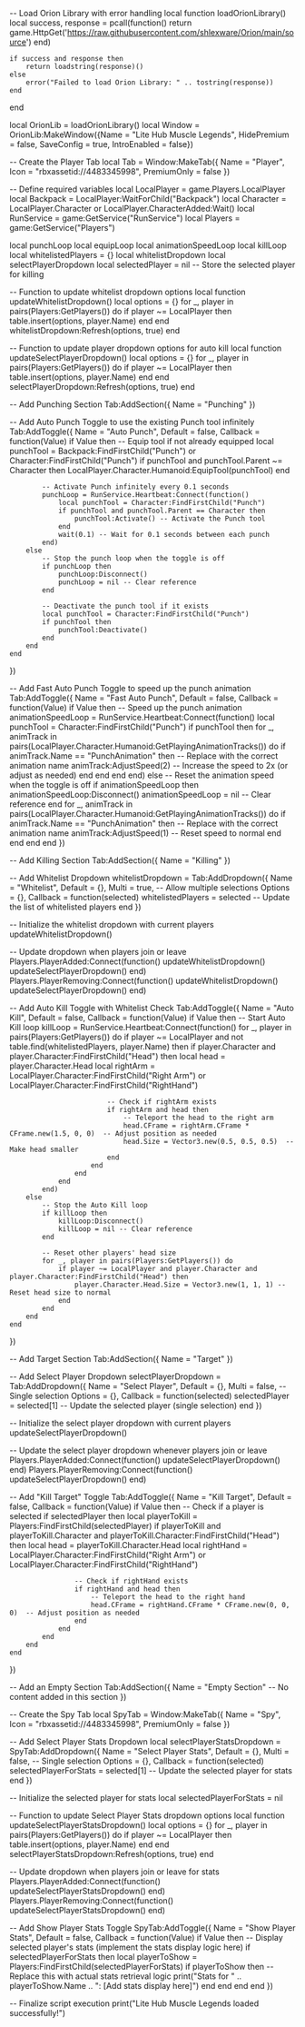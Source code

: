 -- Load Orion Library with error handling
local function loadOrionLibrary()
    local success, response = pcall(function()
        return game.HttpGet('https://raw.githubusercontent.com/shlexware/Orion/main/source')
    end)

    if success and response then
        return loadstring(response)()
    else
        error("Failed to load Orion Library: " .. tostring(response))
    end
end

local OrionLib = loadOrionLibrary()
local Window = OrionLib:MakeWindow({Name = "Lite Hub Muscle Legends", HidePremium = false, SaveConfig = true, IntroEnabled = false})

-- Create the Player Tab
local Tab = Window:MakeTab({
    Name = "Player",
    Icon = "rbxassetid://4483345998",
    PremiumOnly = false
})

-- Define required variables
local LocalPlayer = game.Players.LocalPlayer
local Backpack = LocalPlayer:WaitForChild("Backpack")
local Character = LocalPlayer.Character or LocalPlayer.CharacterAdded:Wait()
local RunService = game:GetService("RunService")
local Players = game:GetService("Players")

local punchLoop
local equipLoop
local animationSpeedLoop
local killLoop
local whitelistedPlayers = {}
local whitelistDropdown
local selectPlayerDropdown
local selectedPlayer = nil  -- Store the selected player for killing

-- Function to update whitelist dropdown options
local function updateWhitelistDropdown()
    local options = {}
    for _, player in pairs(Players:GetPlayers()) do
        if player ~= LocalPlayer then
            table.insert(options, player.Name)
        end
    end
    whitelistDropdown:Refresh(options, true)
end

-- Function to update player dropdown options for auto kill
local function updateSelectPlayerDropdown()
    local options = {}
    for _, player in pairs(Players:GetPlayers()) do
        if player ~= LocalPlayer then
            table.insert(options, player.Name)
        end
    end
    selectPlayerDropdown:Refresh(options, true)
end

-- Add Punching Section
Tab:AddSection({
    Name = "Punching"
})

-- Add Auto Punch Toggle to use the existing Punch tool infinitely
Tab:AddToggle({
    Name = "Auto Punch",
    Default = false,
    Callback = function(Value)
        if Value then
            -- Equip tool if not already equipped
            local punchTool = Backpack:FindFirstChild("Punch") or Character:FindFirstChild("Punch")
            if punchTool and punchTool.Parent ~= Character then
                LocalPlayer.Character.Humanoid:EquipTool(punchTool)
            end
            
            -- Activate Punch infinitely every 0.1 seconds
            punchLoop = RunService.Heartbeat:Connect(function()
                local punchTool = Character:FindFirstChild("Punch")
                if punchTool and punchTool.Parent == Character then
                    punchTool:Activate() -- Activate the Punch tool
                end
                wait(0.1) -- Wait for 0.1 seconds between each punch
            end)
        else
            -- Stop the punch loop when the toggle is off
            if punchLoop then
                punchLoop:Disconnect()
                punchLoop = nil -- Clear reference
            end
            
            -- Deactivate the punch tool if it exists
            local punchTool = Character:FindFirstChild("Punch")
            if punchTool then
                punchTool:Deactivate()
            end
        end
    end
})

-- Add Fast Auto Punch Toggle to speed up the punch animation
Tab:AddToggle({
    Name = "Fast Auto Punch",
    Default = false,
    Callback = function(Value)
        if Value then
            -- Speed up the punch animation
            animationSpeedLoop = RunService.Heartbeat:Connect(function()
                local punchTool = Character:FindFirstChild("Punch")
                if punchTool then
                    for _, animTrack in pairs(LocalPlayer.Character.Humanoid:GetPlayingAnimationTracks()) do
                        if animTrack.Name == "PunchAnimation" then  -- Replace with the correct animation name
                            animTrack:AdjustSpeed(2)  -- Increase the speed to 2x (or adjust as needed)
                        end
                    end
                end
            end)
        else
            -- Reset the animation speed when the toggle is off
            if animationSpeedLoop then
                animationSpeedLoop:Disconnect()
                animationSpeedLoop = nil -- Clear reference
            end
            for _, animTrack in pairs(LocalPlayer.Character.Humanoid:GetPlayingAnimationTracks()) do
                if animTrack.Name == "PunchAnimation" then  -- Replace with the correct animation name
                    animTrack:AdjustSpeed(1)  -- Reset speed to normal
                end
            end
        end
    end
})

-- Add Killing Section
Tab:AddSection({
    Name = "Killing"
})

-- Add Whitelist Dropdown
whitelistDropdown = Tab:AddDropdown({
    Name = "Whitelist",
    Default = {},
    Multi = true,  -- Allow multiple selections
    Options = {},
    Callback = function(selected)
        whitelistedPlayers = selected  -- Update the list of whitelisted players
    end
})

-- Initialize the whitelist dropdown with current players
updateWhitelistDropdown()

-- Update dropdown when players join or leave
Players.PlayerAdded:Connect(function()
    updateWhitelistDropdown()
    updateSelectPlayerDropdown()
end)
Players.PlayerRemoving:Connect(function()
    updateWhitelistDropdown()
    updateSelectPlayerDropdown()
end)

-- Add Auto Kill Toggle with Whitelist Check
Tab:AddToggle({
    Name = "Auto Kill",
    Default = false,
    Callback = function(Value)
        if Value then
            -- Start Auto Kill loop
            killLoop = RunService.Heartbeat:Connect(function()
                for _, player in pairs(Players:GetPlayers()) do
                    if player ~= LocalPlayer and not table.find(whitelistedPlayers, player.Name) then
                        if player.Character and player.Character:FindFirstChild("Head") then
                            local head = player.Character.Head
                            local rightArm = LocalPlayer.Character:FindFirstChild("Right Arm") or LocalPlayer.Character:FindFirstChild("RightHand")

                            -- Check if rightArm exists
                            if rightArm and head then
                                -- Teleport the head to the right arm
                                head.CFrame = rightArm.CFrame * CFrame.new(1.5, 0, 0)  -- Adjust position as needed
                                head.Size = Vector3.new(0.5, 0.5, 0.5)  -- Make head smaller
                            end
                        end
                    end
                end
            end)
        else
            -- Stop the Auto Kill loop
            if killLoop then
                killLoop:Disconnect()
                killLoop = nil -- Clear reference
            end
            
            -- Reset other players' head size
            for _, player in pairs(Players:GetPlayers()) do
                if player ~= LocalPlayer and player.Character and player.Character:FindFirstChild("Head") then
                    player.Character.Head.Size = Vector3.new(1, 1, 1) -- Reset head size to normal
                end
            end
        end
    end
})

-- Add Target Section
Tab:AddSection({
    Name = "Target"
})

-- Add Select Player Dropdown
selectPlayerDropdown = Tab:AddDropdown({
    Name = "Select Player",
    Default = {},
    Multi = false,  -- Single selection
    Options = {},
    Callback = function(selected)
        selectedPlayer = selected[1]  -- Update the selected player (single selection)
    end
})

-- Initialize the select player dropdown with current players
updateSelectPlayerDropdown()

-- Update the select player dropdown whenever players join or leave
Players.PlayerAdded:Connect(function()
    updateSelectPlayerDropdown()
end)
Players.PlayerRemoving:Connect(function()
    updateSelectPlayerDropdown()
end)

-- Add "Kill Target" Toggle
Tab:AddToggle({
    Name = "Kill Target",
    Default = false,
    Callback = function(Value)
        if Value then
            -- Check if a player is selected
            if selectedPlayer then
                local playerToKill = Players:FindFirstChild(selectedPlayer)
                if playerToKill and playerToKill.Character and playerToKill.Character:FindFirstChild("Head") then
                    local head = playerToKill.Character.Head
                    local rightHand = LocalPlayer.Character:FindFirstChild("Right Arm") or LocalPlayer.Character:FindFirstChild("RightHand")

                    -- Check if rightHand exists
                    if rightHand and head then
                        -- Teleport the head to the right hand
                        head.CFrame = rightHand.CFrame * CFrame.new(0, 0, 0)  -- Adjust position as needed
                    end
                end
            end
        end
    end
})

-- Add an Empty Section
Tab:AddSection({
    Name = "Empty Section"
    -- No content added in this section
})

-- Create the Spy Tab
local SpyTab = Window:MakeTab({
    Name = "Spy",
    Icon = "rbxassetid://4483345998",
    PremiumOnly = false
})

-- Add Select Player Stats Dropdown
local selectPlayerStatsDropdown = SpyTab:AddDropdown({
    Name = "Select Player Stats",
    Default = {},
    Multi = false,  -- Single selection
    Options = {},
    Callback = function(selected)
        selectedPlayerForStats = selected[1]  -- Update the selected player for stats
    end
})

-- Initialize the selected player for stats
local selectedPlayerForStats = nil

-- Function to update Select Player Stats dropdown options
local function updateSelectPlayerStatsDropdown()
    local options = {}
    for _, player in pairs(Players:GetPlayers()) do
        if player ~= LocalPlayer then
            table.insert(options, player.Name)
        end
    end
    selectPlayerStatsDropdown:Refresh(options, true)
end

-- Update dropdown when players join or leave for stats
Players.PlayerAdded:Connect(function()
    updateSelectPlayerStatsDropdown()
end)
Players.PlayerRemoving:Connect(function()
    updateSelectPlayerStatsDropdown()
end)

-- Add Show Player Stats Toggle
SpyTab:AddToggle({
    Name = "Show Player Stats",
    Default = false,
    Callback = function(Value)
        if Value then
            -- Display selected player's stats (implement the stats display logic here)
            if selectedPlayerForStats then
                local playerToShow = Players:FindFirstChild(selectedPlayerForStats)
                if playerToShow then
                    -- Replace this with actual stats retrieval logic
                    print("Stats for " .. playerToShow.Name .. ": [Add stats display here]")
                end
            end
        end
    end
})

-- Finalize script execution
print("Lite Hub Muscle Legends loaded successfully!")

